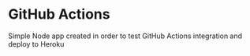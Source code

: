 # GitHub Actions

Simple Node app created in order to test GitHub Actions integration and deploy to Heroku

